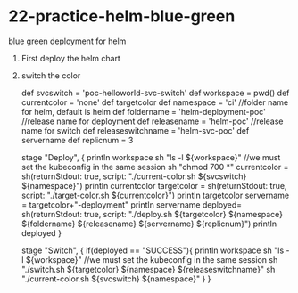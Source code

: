 # 22-practice-helm-blue-green
blue green deployment for helm

1. First deploy the helm chart
2. switch the color

    def svcswitch = 'poc-helloworld-svc-switch'
    def workspace = pwd()
    def currentcolor = 'none'
    def targetcolor
    def namespace = 'ci'
    //folder name for helm, default is helm
    def foldername = 'helm-deployment-poc'
    //release name for deployment
    def releasename = 'helm-poc'
    //release name for switch
    def releaseswitchname = 'helm-svc-poc'
    def servername
    def replicnum = 3


    stage "Deploy", {
    	println workspace
    	sh "ls -l ${workspace}"
    	//we must set the kubeconfig in the same session
    	sh "chmod 700 *"
        currentcolor = sh(returnStdout: true, script: "./current-color.sh ${svcswitch} ${namespace}")
        println currentcolor
        targetcolor = sh(returnStdout: true, script: "./target-color.sh ${currentcolor}")
        println targetcolor
        servername = targetcolor+"-deployment"
        println servername
        deployed= sh(returnStdout: true, script: "./deploy.sh ${targetcolor} ${namespace} ${foldername} ${releasename} ${servername} ${replicnum}")
        println deployed
    }
    
    stage "Switch", {
       if(deployed == "SUCCESS"){
    	  println workspace
    	  sh "ls -l ${workspace}"
    	  //we must set the kubeconfig in the same session
          sh "./switch.sh ${targetcolor} ${namespace} ${releaseswitchname}"
          sh "./current-color.sh ${svcswitch} ${namespace}"
        }
    }
